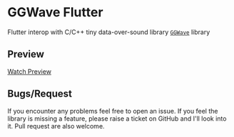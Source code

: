 # GGWave Flutter
Flutter interop with C/C++ tiny data-over-sound library [`GGWave`](https://github.com/ggerganov/ggwave) library

## Preview
[Watch Preview](https://youtu.be/RnmpKBa7F0Q)

## Bugs/Request
If you encounter any problems feel free to open an issue. If you feel the library is missing a feature, please raise a ticket on GitHub and I'll look into it. Pull request are also welcome.


